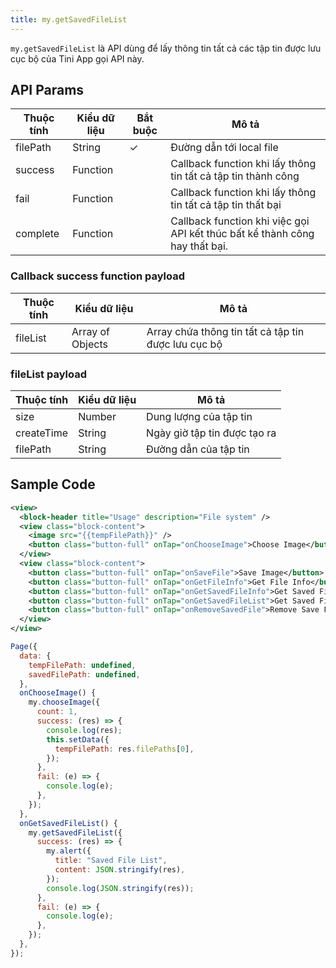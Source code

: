 ```yaml
---
title: my.getSavedFileList
---
```


`my.getSavedFileList` là API dùng để lấy thông tin tất cả các tập tin được lưu cục bộ của Tini App gọi API này.

## API Params

| Thuộc tính | Kiểu dữ liệu | Bắt buộc | Mô tả                                                                       |
| ---------- | ------------ | -------- | --------------------------------------------------------------------------- |
| filePath   | String       | ✓        | Đường dẫn tới local file                                                    |
| success    | Function     |          | Callback function khi lấy thông tin tất cả tập tin thành công               |
| fail       | Function     |          | Callback function khi lấy thông tin tất cả tập tin thất bại                 |
| complete   | Function     |          | Callback function khi việc gọi API kết thúc bất kể thành công hay thất bại. |

### Callback success function payload

| Thuộc tính | Kiểu dữ liệu     | Mô tả                                               |
| ---------- | ---------------- | --------------------------------------------------- |
| fileList   | Array of Objects | Array chứa thông tin tất cả tập tin được lưu cục bộ |

### fileList payload

| Thuộc tính | Kiểu dữ liệu | Mô tả                        |
| ---------- | ------------ | ---------------------------- |
| size       | Number       | Dung lượng của tập tin       |
| createTime | String       | Ngày giờ tập tin được tạo ra |
| filePath   | String       | Đường dẫn của tập tin        |

## Sample Code

```xml
<view>
  <block-header title="Usage" description="File system" />
  <view class="block-content">
    <image src="{{tempFilePath}}" />
    <button class="button-full" onTap="onChooseImage">Choose Image</button>
  </view>
  <view class="block-content">
    <button class="button-full" onTap="onSaveFile">Save Image</button>
    <button class="button-full" onTap="onGetFileInfo">Get File Info</button>
    <button class="button-full" onTap="onGetSavedFileInfo">Get Saved File Info</button>
    <button class="button-full" onTap="onGetSavedFileList">Get Saved File List</button>
    <button class="button-full" onTap="onRemoveSavedFile">Remove Save File</button>
  </view>
</view>
```

```js
Page({
  data: {
    tempFilePath: undefined,
    savedFilePath: undefined,
  },
  onChooseImage() {
    my.chooseImage({
      count: 1,
      success: (res) => {
        console.log(res);
        this.setData({
          tempFilePath: res.filePaths[0],
        });
      },
      fail: (e) => {
        console.log(e);
      },
    });
  },
  onGetSavedFileList() {
    my.getSavedFileList({
      success: (res) => {
        my.alert({
          title: "Saved File List",
          content: JSON.stringify(res),
        });
        console.log(JSON.stringify(res));
      },
      fail: (e) => {
        console.log(e);
      },
    });
  },
});

```

